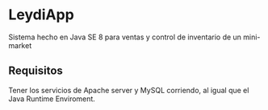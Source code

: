 # LeydiApp
Sistema hecho en Java SE 8 para ventas y control de inventario de un mini-market
## Requisitos
Tener los servicios de Apache server y MySQL corriendo, al igual que el Java Runtime Enviroment.
